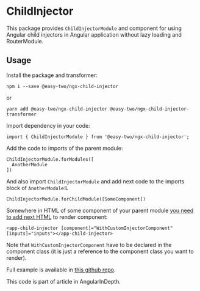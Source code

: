 # ChildInjector

This package provides `ChildInjectorModule` and component for using Angular child injectors in Angular application without lazy loading and RouterModule.

Usage
-

Install the package and transformer:

```
npm i --save @easy-two/ngx-child-injector
```

or

```
yarn add @easy-two/ngx-child-injector @easy-two/ngx-child-injector-transformer
```

Import dependency in your code:

```
import { ChildInjectorModule } from '@easy-two/ngx-child-injector';
```

Add the code to imports of the parent module:
```
ChildInjectorModule.forModules([
  AnotherModule
])
```

And also import `ChildInjectorModule` and add next code to the imports block of `AnotherModule`:L

```
ChildInjectorModule.forChildModule([SomeComponent])
```

Somewhere in HTML of some component of your parent module [you need to add next HTML](https://github.com/easy-two/ng-child-module-injector/blob/master/examples/production-ready-child-modules-injector-example/src/app/app.component.html#L9) to render component:

```
<app-child-injector [component]="WithCustomInjectorComponent" [inputs]="inputs"></app-child-injector>
```

Note that `WithCustomInjectorComponent` have to be declared in the component class (it is just a reference to the component class you want to render).

Full example is available in [this github repo](https://github.com/easy-two/ng-child-module-injector/tree/master/examples/production-ready-child-modules-injector-example).

 

This code is part of article in AngularInDepth.
